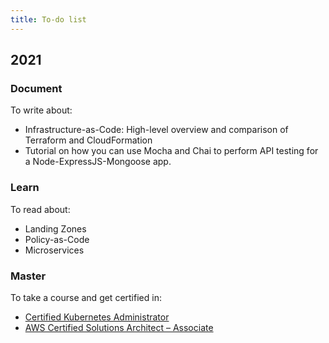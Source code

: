 ```yaml
---
title: To-do list
---
```


## 2021 

### Document

To write about:

- Infrastructure-as-Code: High-level overview and comparison of Terraform and CloudFormation
- Tutorial on how you can use Mocha and Chai to perform API testing for a Node-ExpressJS-Mongoose app.

### Learn

To read about: 

- Landing Zones
- Policy-as-Code
- Microservices

### Master

To take a course and get certified in:

- [Certified Kubernetes Administrator](https://www.cncf.io/certification/cka/)
- [AWS Certified Solutions Architect – Associate](https://aws.amazon.com/certification/certified-solutions-architect-associate/)
